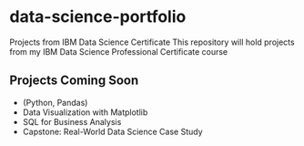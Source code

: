 # data-science-portfolio
Projects from IBM Data Science Certificate
This repository will hold projects from my IBM Data Science Professional Certificate course
## Projects Coming Soon

- (Python, Pandas)
- Data Visualization with Matplotlib
- SQL for Business Analysis
- Capstone: Real-World Data Science Case Study
